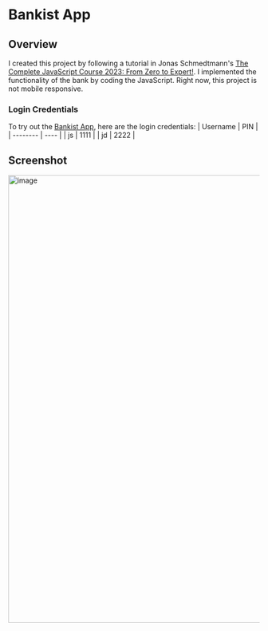 # Bankist App

## Overview
I created this project by following a tutorial in Jonas Schmedtmann's [The Complete JavaScript Course 2023: From Zero to Expert!](https://www.udemy.com/course/the-complete-javascript-course/). I implemented the functionality of the bank by coding the JavaScript. Right now, this project is not mobile responsive.

### Login Credentials
To try out the [Bankist App](https://sososammy.com/bankist-app/), here are the login credentials:
| Username  | PIN |
| -------- | ---- |
| js       | 1111 |
| jd       | 2222 |

## Screenshot
<img width="1755" height="898" alt="image" src="https://github.com/user-attachments/assets/1c18f1fc-566f-4623-9ca2-cf90b310a556" />
